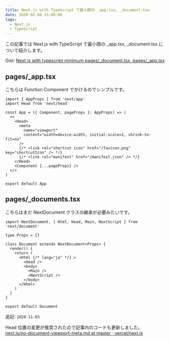 ```yaml
---
title: Next.js with TypeScript で最小限の _app.tsx, _document.tsx
date: 2020-02-08 15:00:00
tags:
  - Next.js
  - TypeScript
---
```


この記事では Next.js with TypeScript で最小限の \_app.tsx, \_document.tsx について紹介します。

Gist: [Next\.js with typescript minimum pages/\_document\.tsx, pages/\_app\.tsx](https://gist.github.com/elzup/db2229b132ccda46d4ac3b25a52b60b7)

## pages/\_app.tsx

こちらは Function Component でかけるのでシンプルです。

```tsx
import { AppProps } from 'next/app'
import Head from 'next/head'

const App = ({ Component, pageProps }: AppProps) => (
  <>
    <Head>
      <meta
        name="viewport"
        content="width=device-width, initial-scale=1, shrink-to-fit=no"
      />
      {/* <link rel="shortcut icon" href="/favicon.png" key="shortcutIcon" /> */}
      {/* <link rel="manifest" href="/manifest.json" /> */}
    </Head>
    <Component {...pageProps} />
  </>
)

export default App
```

## pages/\_documents.tsx

こちらはまだ NextDocument クラスの継承が必要みたいです。

```tsx
import NextDocument, { Html, Head, Main, NextScript } from 'next/document'

type Props = {}

class Document extends NextDocument<Props> {
  render() {
    return (
      <Html {/* lang="ja" */} >
        <Head />
        <body>
          <Main />
          <NextScript />
        </body>
      </Html>
    )
  }
}

export default Document
```

追記: `2020-11-03`

Head 位置の変更が推奨されたので記事内のコードも更新しました。
[next\.js/no\-document\-viewport\-meta\.md at master · vercel/next\.js](https://github.com/vercel/next.js/blob/master/errors/no-document-viewport-meta.md)
